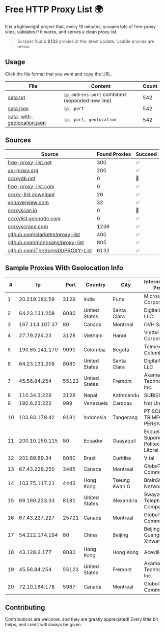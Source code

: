 
# Free HTTP Proxy List 🌍

It is a lightweight project that, every 10 minutes, scrapes lots of free-proxy sites, validates if it works, and serves a clean proxy list.


> Scraper found **9133** proxies at the latest update. Usable proxies are below.

## Usage

Click the file format that you want and copy the URL.


|File|Content|Count|
|----|-------|-----|
|[data.txt](https://raw.githubusercontent.com/themiralay/Proxy-List-World/master/data.txt)|`ip_address:port` combined (seperated new line)|542|
|[data.json](https://raw.githubusercontent.com/themiralay/Proxy-List-World/master/data.json)|`ip, port`|542|
|[data-with-geolocation.json](https://raw.githubusercontent.com/themiralay/Proxy-List-World/master/data-with-geolocation.json)|`ip, port, geolocation`|542|

## Sources

|Source|Found Proxies|Succeed|
|------|-------------|-------|
|[free-proxy-list.net](https://free-proxy-list.net)|300|✅|
|[us-proxy.org](https://www.us-proxy.org)|200|✅|
|[proxydb.net](http://proxydb.net)|0|🚫|
|[free-proxy-list.com](https://free-proxy-list.com/?page=&port=&type%5B%5D=http&type%5B%5D=https&up_time=0&search=Search)|0|✅|
|[proxy-list.download](https://www.proxy-list.download/HTTP)|26|✅|
|[vpnoverview.com](https://vpnoverview.com/privacy/anonymous-browsing/free-proxy-servers)|32|✅|
|[proxyscan.io](https://www.proxyscan.io)|0|🚫|
|[proxylist.geonode.com](https://proxylist.geonode.com/api/proxy-list?limit=300&page=1&sort_by=lastChecked&sort_type=desc&protocols=http,https)|0|✅|
|[proxyscrape.com](https://api.proxyscrape.com/v2/?request=displayproxies&protocol=http&timeout=10000&country=all&ssl=all&anonymity=all)|1238|✅|
|[github.com/clarketm/proxy-list](https://raw.githubusercontent.com/clarketm/proxy-list/master/proxy-list-raw.txt)|400|✅|
|[github.com/monosans/proxy-list](https://raw.githubusercontent.com/monosans/proxy-list/main/proxies/http.txt)|805|✅|
|[github.com/TheSpeedX/PROXY-List](https://raw.githubusercontent.com/TheSpeedX/PROXY-List/master/http.txt)|6132|✅|


## Sample Proxies With Geolocation Info

|#|Ip|Port|Country|City|Internet Service Provider|
|-|--|----|-------|----|-------------------------|
|1|20.219.182.59|3129|India|Pune|Microsoft Corporation|
|2|64.23.131.209|8080|United States|Santa Clara|DigitalOcean, LLC|
|3|167.114.107.37|80|Canada|Montreal|OVH SAS|
|4|27.79.224.23|3128|Vietnam|Hanoi|Viettel Corporation|
|5|190.85.141.170|9090|Colombia|Bogotá|Telmex Colombia S.A.|
|6|64.23.131.209|8080|United States|Santa Clara|DigitalOcean, LLC|
|7|45.56.84.254|55123|United States|Fremont|Akamai Technologies, Inc.|
|8|110.34.3.229|3128|Nepal|Kathmandu|SUBISU C7|
|9|190.6.23.222|999|Venezuela|Caracas|Net Uno|
|10|103.83.178.42|8181|Indonesia|Tangerang|PT SOLUSI TRIMEGAH PERSADA|
|11|200.10.150.115|80|Ecuador|Guayaquil|Escuela Superior Politecnica del Litoral|
|12|201.89.89.34|8080|Brazil|Curitiba|V tal|
|13|67.43.228.250|3485|Canada|Montreal|GloboTech Communications|
|14|103.75.117.21|4443|Hong Kong|Tseung Kwan O|BrainStorm Network|
|15|69.160.223.33|8181|United States|Alexandria|Swayzee Telephone Company, Inc.|
|16|67.43.227.227|25721|Canada|Montreal|GloboTech Communications|
|17|54.222.174.194|80|China|Beijing|Beijing Guanghuan Xinwang Digital|
|18|43.128.2.177|8080|Hong Kong|Hong Kong|Aceville Pte.ltd|
|19|45.56.84.254|55123|United States|Fremont|Akamai Technologies, Inc.|
|20|72.10.164.178|5987|Canada|Montreal|GloboTech Communications|



## Contributing

Contributions are welcome, and they are greatly appreciated! Every
little bit helps, and credit will always be given.

